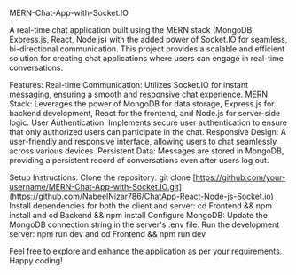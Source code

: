 MERN-Chat-App-with-Socket.IO

A real-time chat application built using the MERN stack (MongoDB, Express.js, React, Node.js) with the added power of Socket.IO for seamless, bi-directional communication. This project provides a scalable and efficient solution for creating chat applications where users can engage in real-time conversations.

Features:
Real-time Communication: Utilizes Socket.IO for instant messaging, ensuring a smooth and responsive chat experience.
MERN Stack: Leverages the power of MongoDB for data storage, Express.js for backend development, React for the frontend, and Node.js for server-side logic.
User Authentication: Implements secure user authentication to ensure that only authorized users can participate in the chat.
Responsive Design: A user-friendly and responsive interface, allowing users to chat seamlessly across various devices.
Persistent Data: Messages are stored in MongoDB, providing a persistent record of conversations even after users log out.

Setup Instructions:
Clone the repository: git clone [https://github.com/your-username/MERN-Chat-App-with-Socket.IO.git](https://github.com/NabeelNizar786/ChatApp-React-Node-js-Socket.io)
Install dependencies for both the client and server: cd Frontend && npm install and cd Backend && npm install
Configure MongoDB: Update the MongoDB connection string in the server's .env file.
Run the development server: npm run dev and cd Frontend && npm run dev

Feel free to explore and enhance the application as per your requirements. Happy coding!
